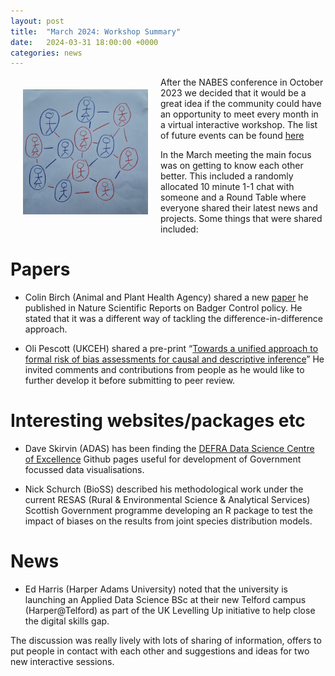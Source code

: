 ```yaml
---
layout: post
title:  "March 2024: Workshop Summary"
date:   2024-03-31 18:00:00 +0000
categories: news
---
```


<p><img src="img/Networking OrangeBluev1.jpg" alt="Networking Sketch" width=200px hspace="20" vspace="20" style="float:left">

After the NABES conference in October 2023 we decided that it would be a great idea if the community could have an opportunity to meet every month in a virtual interactive workshop. The list of future events can be found [here](/events)   

In the March meeting the main focus was on getting to know each other better.  This included a randomly allocated 10 minute 1-1 chat with someone and a Round Table where everyone shared their latest news and projects. Some things that were shared included:  

# Papers  

* Colin Birch (Animal and Plant Health Agency) shared a new [paper](https://www.nature.com/articles/s41598-024-54062-4.pdf) he published in Nature Scientific Reports on Badger Control policy. He stated that it was a different way of tackling the difference-in-difference approach.

* Oli Pescott (UKCEH) shared a pre-print “[Towards a unified approach to formal risk of bias assessments for causal and descriptive inference](https://arxiv.org/abs/2308.11458)” He invited comments and contributions from people as he would like to further develop it before submitting to peer review.

# Interesting websites/packages etc

* Dave Skirvin (ADAS) has been finding the [DEFRA Data Science Centre of Excellence](https://github.com/Defra-Data-Science-Centre-of-Excellence) Github pages useful for development of Government focussed data visualisations.

* Nick Schurch (BioSS) described his methodological work under the current RESAS (Rural & Environmental Science & Analytical Services) Scottish Government programme developing an R package to test the impact of biases on the results from joint species distribution models.

# News

* Ed Harris (Harper Adams University) noted that the university is launching an Applied Data Science BSc at their new Telford campus (Harper@Telford) as part of the UK Levelling Up initiative to help close the digital skills gap.

The discussion was really lively with lots of sharing of information, offers to put people in contact with each other and suggestions and ideas for two new interactive sessions.
